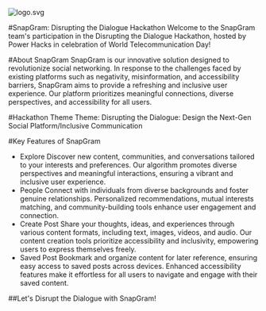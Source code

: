 ![logo.svg](/public/assets/images/logo.svg)

#SnapGram: Disrupting the Dialogue Hackathon
Welcome to the SnapGram team's participation in the Disrupting the Dialogue Hackathon, hosted by Power Hacks in celebration of World Telecommunication Day!

#About SnapGram
SnapGram is our innovative solution designed to revolutionize social networking. In response to the challenges faced by existing platforms such as negativity, misinformation, and accessibility barriers, SnapGram aims to provide a refreshing and inclusive user experience. Our platform prioritizes meaningful connections, diverse perspectives, and accessibility for all users.

#Hackathon Theme
Theme: Disrupting the Dialogue: Design the Next-Gen Social Platform/Inclusive Communication

#Key Features of SnapGram
- Explore
Discover new content, communities, and conversations tailored to your interests and preferences.
Our algorithm promotes diverse perspectives and meaningful interactions, ensuring a vibrant and inclusive user experience.
- People
Connect with individuals from diverse backgrounds and foster genuine relationships.
Personalized recommendations, mutual interests matching, and community-building tools enhance user engagement and connection.
- Create Post
Share your thoughts, ideas, and experiences through various content formats, including text, images, videos, and audio.
Our content creation tools prioritize accessibility and inclusivity, empowering users to express themselves freely.
- Saved Post
Bookmark and organize content for later reference, ensuring easy access to saved posts across devices.
Enhanced accessibility features make it effortless for all users to navigate and engage with their saved content.

##Let's Disrupt the Dialogue with SnapGram!
